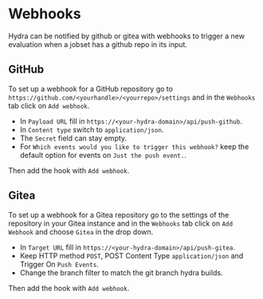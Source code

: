 # Webhooks

Hydra can be notified by github or gitea with webhooks to trigger a new evaluation when a
jobset has a github repo in its input.

## GitHub

To set up a webhook for a GitHub repository go to `https://github.com/<yourhandle>/<yourrepo>/settings`
and in the `Webhooks` tab click on `Add webhook`.

- In `Payload URL` fill in `https://<your-hydra-domain>/api/push-github`.
- In `Content type` switch to `application/json`.
- The `Secret` field can stay empty.
- For `Which events would you like to trigger this webhook?` keep the default option for events on `Just the push event.`.

Then add the hook with `Add webhook`.

## Gitea

To set up a webhook for a Gitea repository go to the settings of the repository in your Gitea instance
and in the `Webhooks` tab click on `Add Webhook` and choose `Gitea` in the drop down.

- In `Target URL` fill in `https://<your-hydra-domain>/api/push-gitea`.
- Keep HTTP method `POST`, POST Content Type `application/json` and Trigger On `Push Events`.
- Change the branch filter to match the git branch hydra builds.

Then add the hook with `Add webhook`.
